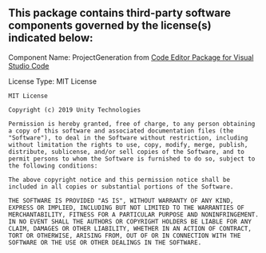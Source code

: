 This package contains third-party software components governed by the license(s) indicated below:
---------

Component Name: ProjectGeneration from [Code Editor Package for Visual Studio Code](https://docs.unity3d.com/Packages/com.unity.ide.vscode@1.2/manual/index.html)

License Type: MIT License

    MIT License

    Copyright (c) 2019 Unity Technologies

    Permission is hereby granted, free of charge, to any person obtaining a copy of this software and associated documentation files (the "Software"), to deal in the Software without restriction, including without limitation the rights to use, copy, modify, merge, publish, distribute, sublicense, and/or sell copies of the Software, and to permit persons to whom the Software is furnished to do so, subject to the following conditions:

    The above copyright notice and this permission notice shall be included in all copies or substantial portions of the Software.

    THE SOFTWARE IS PROVIDED "AS IS", WITHOUT WARRANTY OF ANY KIND, EXPRESS OR IMPLIED, INCLUDING BUT NOT LIMITED TO THE WARRANTIES OF MERCHANTABILITY, FITNESS FOR A PARTICULAR PURPOSE AND NONINFRINGEMENT. IN NO EVENT SHALL THE AUTHORS OR COPYRIGHT HOLDERS BE LIABLE FOR ANY CLAIM, DAMAGES OR OTHER LIABILITY, WHETHER IN AN ACTION OF CONTRACT, TORT OR OTHERWISE, ARISING FROM, OUT OF OR IN CONNECTION WITH THE SOFTWARE OR THE USE OR OTHER DEALINGS IN THE SOFTWARE.
